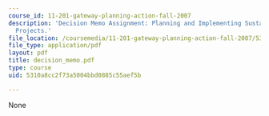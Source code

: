 ```yaml
---
course_id: 11-201-gateway-planning-action-fall-2007
description: 'Decision Memo Assignment: Planning and Implementing Sustainable Infrastructure
  Projects.'
file_location: /coursemedia/11-201-gateway-planning-action-fall-2007/5310a8cc2f73a5004bbd0885c55aef5b_decision_memo.pdf
file_type: application/pdf
layout: pdf
title: decision_memo.pdf
type: course
uid: 5310a8cc2f73a5004bbd0885c55aef5b

---
```

None